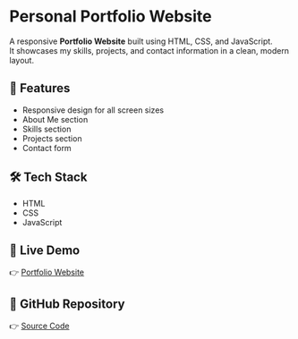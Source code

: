 # Personal Portfolio Website

A responsive **Portfolio Website** built using HTML, CSS, and JavaScript.  
It showcases my skills, projects, and contact information in a clean, modern layout.

## 🚀 Features
- Responsive design for all screen sizes
- About Me section
- Skills section
- Projects section 
- Contact form

## 🛠️ Tech Stack
- HTML
- CSS
- JavaScript

## 🔗 Live Demo
👉 [Portfolio Website](https://shruti4025605.github.io/Portfolio/)

## 📂 GitHub Repository
👉 [Source Code](https://github.com/shruti4025605/Portfolio)

